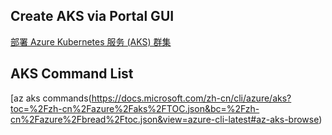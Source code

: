 ## Create AKS via Portal GUI
[部署 Azure Kubernetes 服务 (AKS) 群集](https://docs.microsoft.com/zh-cn/azure/aks/kubernetes-walkthrough-portal)

## AKS Command List
[az aks commands(https://docs.microsoft.com/zh-cn/cli/azure/aks?toc=%2Fzh-cn%2Fazure%2Faks%2FTOC.json&bc=%2Fzh-cn%2Fazure%2Fbread%2Ftoc.json&view=azure-cli-latest#az-aks-browse)  
